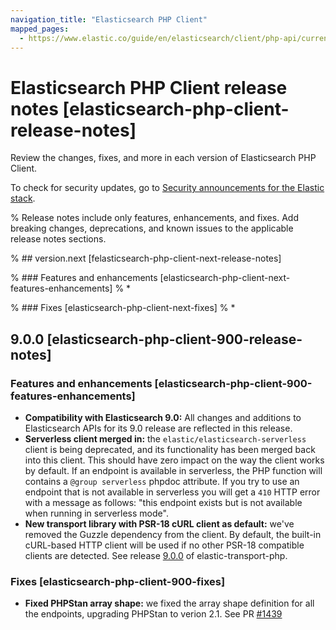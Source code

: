 ```yaml
---
navigation_title: "Elasticsearch PHP Client"
mapped_pages:
  - https://www.elastic.co/guide/en/elasticsearch/client/php-api/current/release-notes.html
---
```


# Elasticsearch PHP Client release notes [elasticsearch-php-client-release-notes]

Review the changes, fixes, and more in each version of Elasticsearch PHP Client.

To check for security updates, go to [Security announcements for the Elastic stack](https://discuss.elastic.co/c/announcements/security-announcements/31).

% Release notes include only features, enhancements, and fixes. Add breaking changes, deprecations, and known issues to the applicable release notes sections.

% ## version.next [felasticsearch-php-client-next-release-notes]

% ### Features and enhancements [elasticsearch-php-client-next-features-enhancements]
% *

% ### Fixes [elasticsearch-php-client-next-fixes]
% *

## 9.0.0 [elasticsearch-php-client-900-release-notes]

### Features and enhancements [elasticsearch-php-client-900-features-enhancements]

- **Compatibility with Elasticsearch 9.0:** All changes and additions to Elasticsearch APIs for its 9.0 release are reflected in this release.
- **Serverless client merged in:** the `elastic/elasticsearch-serverless` client is being deprecated, and its functionality has been merged back into this client. This should have zero impact on the way the client works by default. If an endpoint is available in serverless, the PHP function will contains a `@group serverless` phpdoc attribute.
If you try to use an endpoint that is not available in serverless you will get a `410` HTTP error with a message as follows:
"this endpoint exists but is not available when running in serverless mode".
- **New transport library with PSR-18 cURL client as default:** we've removed the Guzzle dependency from the client. By default, the built-in cURL-based HTTP client will be used if no other PSR-18 compatible clients are detected. See release [9.0.0](https://github.com/elastic/elastic-transport-php/releases/tag/v9.0.0) of elastic-transport-php.

### Fixes [elasticsearch-php-client-900-fixes]

- **Fixed PHPStan array shape:** we fixed the array shape definition for all the endpoints, upgrading PHPStan to verion 2.1. See PR [#1439](https://github.com/elastic/elasticsearch-php/pull/1439)